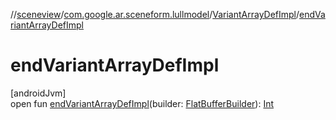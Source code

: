 //[sceneview](../../../index.md)/[com.google.ar.sceneform.lullmodel](../index.md)/[VariantArrayDefImpl](index.md)/[endVariantArrayDefImpl](end-variant-array-def-impl.md)

# endVariantArrayDefImpl

[androidJvm]\
open fun [endVariantArrayDefImpl](end-variant-array-def-impl.md)(builder: [FlatBufferBuilder](../../com.google.flatbuffers/-flat-buffer-builder/index.md)): [Int](https://kotlinlang.org/api/latest/jvm/stdlib/kotlin/-int/index.html)
